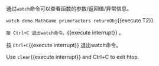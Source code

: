 
通过`watch`命令可以查看函数的参数/返回值/异常信息。

`watch demo.MathGame primeFactors returnObj`{{execute T2}}

`按 Ctrl+C 退出watch命令。`{{execute interrupt}} 。

按 `Ctrl+C`{{execute interrupt}} 退出watch命令。


Use `clear`{{execute interrupt}} and Ctrl+C to exit htop.
